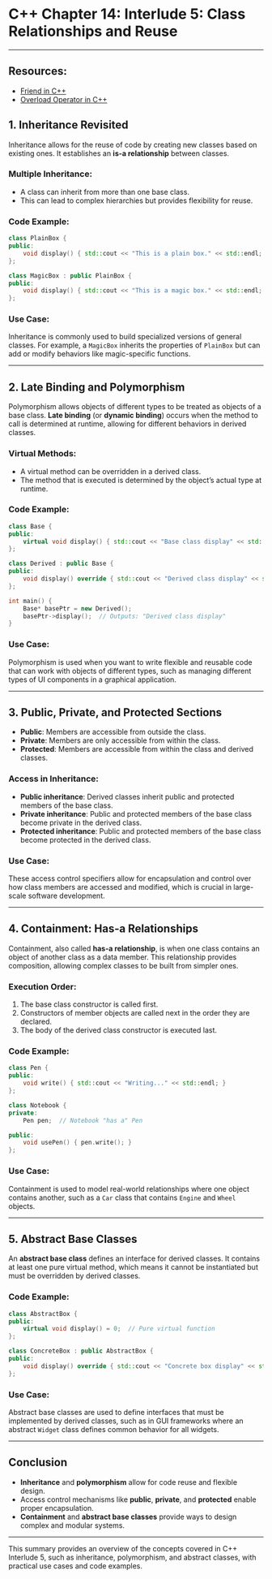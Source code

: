 # C++ Chapter 14: Interlude 5: Class Relationships and Reuse

---

## Resources:

- [Friend in C++](./friend.md)
- [Overload Operator in C++](./overloadOperator.md)

## **1. Inheritance Revisited**

Inheritance allows for the reuse of code by creating new classes based on existing ones. It establishes an **is-a
relationship** between classes.

### **Multiple Inheritance**:

- A class can inherit from more than one base class.
- This can lead to complex hierarchies but provides flexibility for reuse.

### **Code Example**:

```cpp
class PlainBox {
public:
    void display() { std::cout << "This is a plain box." << std::endl; }
};

class MagicBox : public PlainBox {
public:
    void display() { std::cout << "This is a magic box." << std::endl; }
};
```

### **Use Case**:

Inheritance is commonly used to build specialized versions of general classes. For example, a `MagicBox` inherits the
properties of `PlainBox` but can add or modify behaviors like magic-specific functions.

---

## **2. Late Binding and Polymorphism**

Polymorphism allows objects of different types to be treated as objects of a base class. **Late binding** (or **dynamic
binding**) occurs when the method to call is determined at runtime, allowing for different behaviors in derived classes.

### **Virtual Methods**:

- A virtual method can be overridden in a derived class.
- The method that is executed is determined by the object’s actual type at runtime.

### **Code Example**:

```cpp
class Base {
public:
    virtual void display() { std::cout << "Base class display" << std::endl; }
};

class Derived : public Base {
public:
    void display() override { std::cout << "Derived class display" << std::endl; }
};

int main() {
    Base* basePtr = new Derived();
    basePtr->display();  // Outputs: "Derived class display"
}
```

### **Use Case**:

Polymorphism is used when you want to write flexible and reusable code that can work with objects of different types,
such as managing different types of UI components in a graphical application.

---

## **3. Public, Private, and Protected Sections**

- **Public**: Members are accessible from outside the class.
- **Private**: Members are only accessible from within the class.
- **Protected**: Members are accessible from within the class and derived classes.

### **Access in Inheritance**:

- **Public inheritance**: Derived classes inherit public and protected members of the base class.
- **Private inheritance**: Public and protected members of the base class become private in the derived class.
- **Protected inheritance**: Public and protected members of the base class become protected in the derived class.

### **Use Case**:

These access control specifiers allow for encapsulation and control over how class members are accessed and modified,
which is crucial in large-scale software development.

---

## **4. Containment: Has-a Relationships**

Containment, also called **has-a relationship**, is when one class contains an object of another class as a data member.
This relationship provides composition, allowing complex classes to be built from simpler ones.

### **Execution Order**:

1. The base class constructor is called first.
2. Constructors of member objects are called next in the order they are declared.
3. The body of the derived class constructor is executed last.

### **Code Example**:

```cpp
class Pen {
public:
    void write() { std::cout << "Writing..." << std::endl; }
};

class Notebook {
private:
    Pen pen;  // Notebook "has a" Pen

public:
    void usePen() { pen.write(); }
};
```

### **Use Case**:

Containment is used to model real-world relationships where one object contains another, such as a `Car` class that
contains `Engine` and `Wheel` objects.

---

## **5. Abstract Base Classes**

An **abstract base class** defines an interface for derived classes. It contains at least one pure virtual method, which
means it cannot be instantiated but must be overridden by derived classes.

### **Code Example**:

```cpp
class AbstractBox {
public:
    virtual void display() = 0;  // Pure virtual function
};

class ConcreteBox : public AbstractBox {
public:
    void display() override { std::cout << "Concrete box display" << std::endl; }
};
```

### **Use Case**:

Abstract base classes are used to define interfaces that must be implemented by derived classes, such as in GUI
frameworks where an abstract `Widget` class defines common behavior for all widgets.

---

## **Conclusion**

- **Inheritance** and **polymorphism** allow for code reuse and flexible design.
- Access control mechanisms like **public**, **private**, and **protected** enable proper encapsulation.
- **Containment** and **abstract base classes** provide ways to design complex and modular systems.

---

This summary provides an overview of the concepts covered in C++ Interlude 5, such as inheritance, polymorphism, and
abstract classes, with practical use cases and code examples.